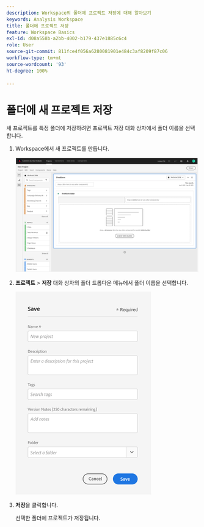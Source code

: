 ```yaml
---
description: Workspace의 폴더에 프로젝트 저장에 대해 알아보기
keywords: Analysis Workspace
title: 폴더에 프로젝트 저장
feature: Workspace Basics
exl-id: d08a558b-a2bb-4002-b179-437e1885c6c4
role: User
source-git-commit: 811fce4f056a6280081901e484c3af8209f87c06
workflow-type: tm+mt
source-wordcount: '93'
ht-degree: 100%

---
```


# 폴더에 새 프로젝트 저장

새 프로젝트를 특정 폴더에 저장하려면 프로젝트 저장 대화 상자에서 폴더 이름을 선택합니다.

1. Workspace에서 새 프로젝트를 만듭니다.

   ![새 프로젝트를 만들 수 있는 자유 형식 테이블 창입니다.](/help/analysis-workspace/build-workspace-project/assets/save-to-folder1.png)

1. **프로젝트** > **저장** 대화 상자의 폴더 드롭다운 메뉴에서 폴더 이름을 선택합니다.

   ![새 프로젝트를 폴더에 저장하는 저장 창입니다.](/help/analysis-workspace/build-workspace-project/assets/save-to-folder2.png)

1. **저장**&#x200B;을 클릭합니다.

   선택한 폴더에 프로젝트가 저장됩니다.

